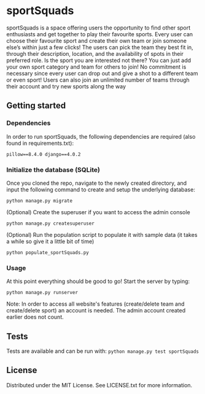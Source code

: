 # sportSquads

sportSquads is a space offering users the opportunity to find
other sport enthusiasts and get together to play their favourite
sports.
Every user can choose their favourite sport and create their own
team or join someone else’s within just a few clicks! The users
can pick the team they best fit in, through their description,
location, and the availability of spots in their preferred role.
Is the sport you are interested not there? You can just add your
own sport category and team for others to join!
No commitment is necessary since every user can drop out and
give a shot to a different team or even sport!
Users can also join an unlimited number of teams through their
account and try new sports along the way

## Getting started

### Dependencies

In order to run sportSquads, the following dependencies are required (also found in requirements.txt):

`pillow==8.4.0
django==4.0.2`

### Initialize the database (SQLite)

Once you cloned the repo, navigate to the newly created directory, and input the following command to create and setup the underlying database:

`python manage.py migrate`

(Optional) Create the superuser if you want to access the admin console

`python manage.py createsuperuser`

(Optional) Run the population script to populate it with sample data (it takes a while so give it a little bit of time)

`python populate_sportSquads.py`

### Usage

At this point everything should be good to go! Start the server by typing:

`python manage.py runserver`

Note: In order to access all website's features (create/delete team and create/delete sport) an account is needed. The admin account created earlier
does not count.

## Tests

Tests are available and can be run with:
`python manage.py test sportSquads`

## License

Distributed under the MIT License. See LICENSE.txt for more information.

